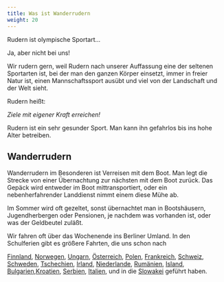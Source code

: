 ```yaml
---
title: Was ist Wanderrudern
weight: 20
---
```


Rudern ist olympische Sportart...

Ja, aber nicht bei uns!

Wir rudern gern, weil Rudern nach unserer Auffassung eine der seltenen Sportarten ist, bei der man den ganzen Körper einsetzt, immer in freier Natur ist, einen Mannschaftssport ausübt und viel von der Landschaft und der Welt sieht.

Rudern heißt:

_Ziele mit eigener Kraft erreichen!_

Rudern ist ein sehr gesunder Sport. Man kann ihn gefahrlos bis ins hohe Alter betreiben.

## Wanderrudern

Wanderrudern im Besonderen ist Verreisen mit dem Boot. Man legt die Strecke von einer Übernachtung zur nächsten mit dem Boot zurück. Das Gepäck wird entweder im Boot mittransportiert, oder ein nebenherfahrender Landdienst nimmt einem diese Mühe ab.

Im Sommer wird oft gezeltet, sonst übernachtet man in Bootshäusern, Jugendherbergen oder Pensionen, je nachdem was vorhanden ist, oder was der Geldbeutel zuläßt.

Wir fahren oft über das Wochenende ins Berliner Umland. In den Schulferien gibt es größere Fahrten, die uns schon nach

 [Finnland](/länder/finnland), [Norwegen](/länder/norwegen), [Ungarn](/länder/ungarn), [Österreich](/länder/österreich), [Polen](/länder/polen), [Frankreich](/länder/frankreich), [Schweiz](/länder/schweiz), [Schweden](/länder/schweden), [Tschechien](/länder/tschechien), [Irland](/länder/irland), [Niederlande](/länder/niederlande), [Rumänien](/länder/rumänien), [Island](/länder/island), [Bulgarien](/länder/bulgarien),[Kroatien](/länder/kroatien), [Serbien](/länder/serbien), [Italien](/länder/italien), und in die [Slowakei](/länder/slowakei) geführt haben.
